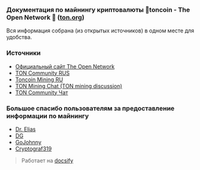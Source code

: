 ### Документация по майнингу криптовалюты 💎toncoin - The Open Network 🚀 ([ton.org](https://ton.org))

Вся информация собрана (из открытых источников) в одном месте для удобства.

### Источники

- [Официальный сайт The Open Network](https://ton.org)
- [TON Community RUS](https://t.me/toncoin_rus)
- [Toncoin Mining RU](https://t.me/Toncoin_mining_rus)
- [TON Mining Chat (TON mining discussion)](https://t.me/tonmine)
- [TON Community Чат](https://t.me/toncoin_rus_chat)

### Большое спасибо пользователям за предоставление информации по майнингу

- [Dr. Elias](https://t.me/tgigt)
- [DG](https://t.me/disappost)
- [GoJohnny](https://t.me/gojohnny)
- [Cryptograf319](https://t.me/Cryptograf319)

> Работает на [docsify](https://docsify.js.org/ "docsify")